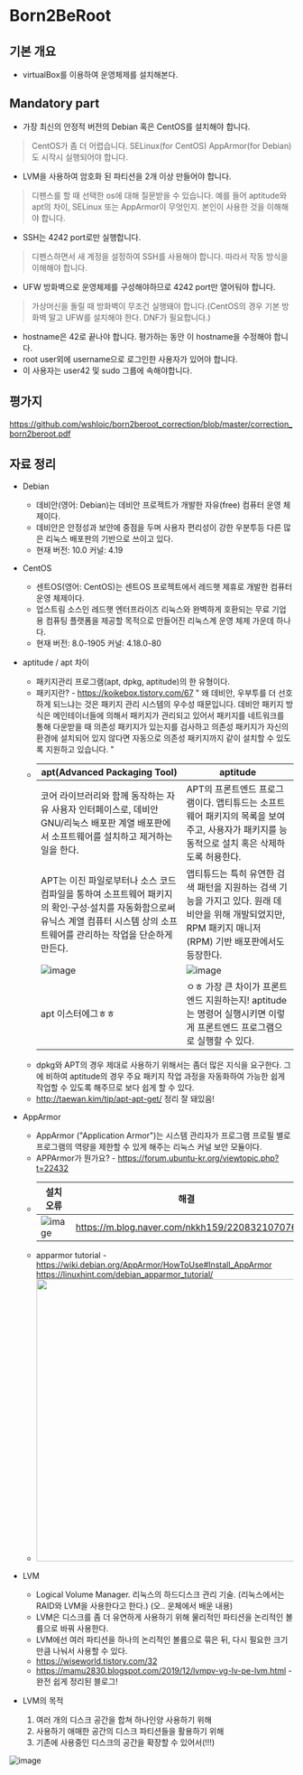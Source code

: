# Born2BeRoot
## 기본 개요
* virtualBox를 이용하여 운영체제를 설치해본다.

## Mandatory part
* 가장 최신의 안정적 버전의 Debian 혹은 CentOS를 설치해야 합니다.
> CentOS가 좀 더 어렵습니다. SELinux(for CentOS) AppArmor(for Debian)도 시작시 실행되어야 합니다.
* LVM을 사용하여 암호화 된 파티션을 2개 이상 만들어야 합니다.
> 디펜스를 할 때 선택한 os에 대해 질문받을 수 있습니다. 예를 들어 aptitude와 apt의 차이, SELinux 또는 AppArmor이 무엇인지. 본인이 사용한 것을 이해해야 합니다.
* SSH는 4242 port로만 실행합니다.
> 디펜스하면서 새 계정을 설정하여 SSH를 사용해야 합니다. 따라서 작동 방식을 이해해야 합니다.
* UFW 방화벽으로 운영체제를 구성해야하므로 4242 port만 열어둬야 합니다.
> 가상머신을 돌릴 때 방화벽이 무조건 실행돼야 합니다.(CentOS의 경우 기본 방화벽 말고 UFW를 설치해야 한다. DNF가 필요합니다.)
* hostname은 42로 끝나야 합니다. 평가하는 동안 이 hostname을 수정해야 합니다.
* root user외에 username으로 로그인한 사용자가 있어야 합니다.
* 이 사용자는 user42 및 sudo 그룹에 속해야합니다.

## 평가지
https://github.com/wshloic/born2beroot_correction/blob/master/correction_born2beroot.pdf

## 자료 정리
* Debian
  * 데비안(영어: Debian)는 데비안 프로젝트가 개발한 자유(free) 컴퓨터 운영 체제이다.
  * 데비안은 안정성과 보안에 중점을 두며 사용자 편리성이 강한 우분투등 다른 많은 리눅스 배포판의 기반으로 쓰이고 있다.
  * 현재 버전: 10.0	커널: 4.19

* CentOS
  * 센트OS(영어: CentOS)는 센트OS 프로젝트에서 레드햇 제휴로 개발한 컴퓨터 운영 체제이다.
  * 업스트림 소스인 레드햇 엔터프라이즈 리눅스와 완벽하게 호환되는 무료 기업용 컴퓨팅 플랫폼을 제공할 목적으로 만들어진 리눅스계 운영 체제 가운데 하나다.
  * 현재 버전: 8.0-1905	커널: 4.18.0-80

* aptitude / apt 차이
  * 패키지관리 프로그램(apt, dpkg, aptitude)의 한 유형이다.
  * 패키지란? - https://koikebox.tistory.com/67 " 왜 데비안, 우부투를 더 선호하게 되느냐는 것은 패키지 관리 시스템의 우수성 때문입니다. 데비안 패키지 방식은 메인테이너들에 의해서 패키지가 관리되고 있어서 패키지를 네트워크를 통해 다운받을 때 의존성 패키지가 있는지를 검사하고 의존성 패키지가 자신의 환경에 설치되어 있지 않다면 자동으로 의존성 패키지까지 같이 설치할 수 있도록 지원하고 있습니다. "
  * |apt(Advanced Packaging Tool)|aptitude|
    |-----|------|
    |코어 라이브러리와 함께 동작하는 자유 사용자 인터페이스로, 데비안 GNU/리눅스 배포판 계열 배포판에서 소프트웨어를 설치하고 제거하는 일을 한다.|APT의 프론트엔드 프로그램이다. 앱티튜드는 소프트웨어 패키지의 목록을 보여주고, 사용자가 패키지를 능동적으로 설치 혹은 삭제하도록 허용한다.|
    |APT는 이진 파일로부터나 소스 코드 컴파일을 통하여 소프트웨어 패키지의 확인·구성·설치를 자동화함으로써 유닉스 계열 컴퓨터 시스템 상의 소프트웨어를 관리하는 작업을 단순하게 만든다.|앱티튜드는 특히 유연한 검색 패턴을 지원하는 검색 기능을 가지고 있다. 원래 데비안을 위해 개발되었지만, RPM 패키지 매니저 (RPM) 기반 배포판에서도 등장한다.|
    |![image](https://user-images.githubusercontent.com/52701529/128633364-9231fd14-be61-48f3-b24b-149c40a69ec8.png)| ![image](https://user-images.githubusercontent.com/52701529/128633574-3b4eaaaf-6909-40ae-b86b-98b4b4f3b901.png)|
    | apt 이스터에그ㅎㅎ | ㅇㅎ 가장 큰 차이가 프론트엔드 지원하는지! aptitude는 명령어 실행시키면 이렇게 프론트엔드 프로그램으로 실행할 수 있다. |
  * dpkg와 APT의 경우 제대로 사용하기 위해서는 좀더 많은 지식을 요구한다. 그에 비하여 aptitude의 경우 주요 패키지 작업 과정을 자동화하여 가능한 쉽게 작업할 수 있도록 해주므로 보다 쉽게 할 수 있다.
  * http://taewan.kim/tip/apt-apt-get/ 정리 잘 돼있음!
  
* AppArmor
  * AppArmor ("Application Armor")는 시스템 관리자가 프로그램 프로필 별로 프로그램의 역량을 제한할 수 있게 해주는 리눅스 커널 보안 모듈이다.
  * APPArmor가 뭔가요? - https://forum.ubuntu-kr.org/viewtopic.php?t=22432
  * | 설치 오류 | 해결 |
    |-----------|-----|
    | ![image](https://user-images.githubusercontent.com/52701529/128634425-95790cf2-b901-4a37-aa99-f9c587deeec7.png) | https://m.blog.naver.com/nkkh159/220832107076 |
  * apparmor tutorial - https://wiki.debian.org/AppArmor/HowToUse#Install_AppArmor https://linuxhint.com/debian_apparmor_tutorial/
  * <img src="https://user-images.githubusercontent.com/52701529/128635909-47dd2e21-9f95-49e8-8512-e0a527bedb7c.png" width="500">

* LVM
  *  Logical Volume Manager. 리눅스의 하드디스크 관리 기술. (리눅스에서는 RAID와 LVM을 사용한다고 한다.) (오.. 운체에서 배운 내용)
  *  LVM은 디스크를 좀 더 유연하게 사용하기 위해 물리적인 파티션을 논리적인 볼륨으로 바꿔 사용한다.
  *  LVM에선 여러 파티션을 하나의 논리적인 볼륨으로 묶은 뒤, 다시 필요한 크기만큼 나눠서 사용할 수 있다.
  *  <https://wiseworld.tistory.com/32>
  *  <https://mamu2830.blogspot.com/2019/12/lvmpv-vg-lv-pe-lvm.html> - 완전 쉽게 정리된 블로그!

* LVM의 목적
  1. 여러 개의 디스크 공간을 합쳐 하나인양 사용하기 위해
  2. 사용하기 애매한 공간의 디스크 파티션들을 활용하기 위해
  3. 기존에 사용중인 디스크의 공간을 확장할 수 있어서(!!!)
 
![image](https://user-images.githubusercontent.com/52701529/128603443-654431ba-acb7-411e-8653-8356852a4e5d.png)
